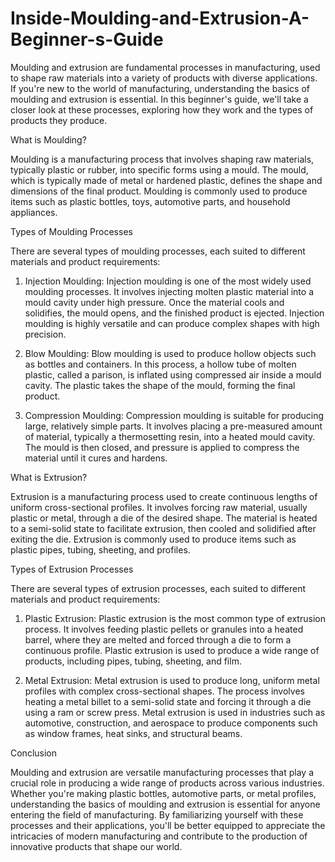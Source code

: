 # Inside-Moulding-and-Extrusion-A-Beginner-s-Guide
Moulding and extrusion are fundamental processes in manufacturing, used to shape raw materials into a variety of products with diverse applications. If you're new to the world of manufacturing, understanding the basics of moulding and extrusion is essential.  In this beginner's guide, we'll take a closer look at these processes, exploring how they work and the types of products they produce.

What is Moulding?

Moulding is a manufacturing process that involves shaping raw materials, typically plastic or rubber, into specific forms using a mould. The mould, which is typically made of metal or hardened plastic, defines the shape and dimensions of the final product. Moulding is commonly used to produce items such as plastic bottles, toys, automotive parts, and household appliances.

Types of Moulding Processes

There are several types of moulding processes, each suited to different materials and product requirements:

1. Injection Moulding: Injection moulding is one of the most widely used moulding processes. It involves injecting molten plastic material into a mould cavity under high pressure. Once the material cools and solidifies, the mould opens, and the finished product is ejected. Injection moulding is highly versatile and can produce complex shapes with high precision.

2. Blow Moulding: Blow moulding is used to produce hollow objects such as bottles and containers. In this process, a hollow tube of molten plastic, called a parison, is inflated using compressed air inside a mould cavity. The plastic takes the shape of the mould, forming the final product.

3. Compression Moulding: Compression moulding is suitable for producing large, relatively simple parts. It involves placing a pre-measured amount of material, typically a thermosetting resin, into a heated mould cavity. The mould is then closed, and pressure is applied to compress the material until it cures and hardens.

What is Extrusion?

Extrusion is a manufacturing process used to create continuous lengths of uniform cross-sectional profiles. It involves forcing raw material, usually plastic or metal, through a die of the desired shape. The material is heated to a semi-solid state to facilitate extrusion, then cooled and solidified after exiting the die. Extrusion is commonly used to produce items such as plastic pipes, tubing, sheeting, and profiles.

Types of Extrusion Processes

There are several types of extrusion processes, each suited to different materials and product requirements:

1. Plastic Extrusion: Plastic extrusion is the most common type of extrusion process. It involves feeding plastic pellets or granules into a heated barrel, where they are melted and forced through a die to form a continuous profile. Plastic extrusion is used to produce a wide range of products, including pipes, tubing, sheeting, and film.

2. Metal Extrusion: Metal extrusion is used to produce long, uniform metal profiles with complex cross-sectional shapes. The process involves heating a metal billet to a semi-solid state and forcing it through a die using a ram or screw press. Metal extrusion is used in industries such as automotive, construction, and aerospace to produce components such as window frames, heat sinks, and structural beams.

Conclusion

Moulding and extrusion are versatile manufacturing processes that play a crucial role in producing a wide range of products across various industries. Whether you're making plastic bottles, automotive parts, or metal profiles, understanding the basics of moulding and extrusion is essential for anyone entering the field of manufacturing. By familiarizing yourself with these processes and their applications, you'll be better equipped to appreciate the intricacies of modern manufacturing and contribute to the production of innovative products that shape our world.





